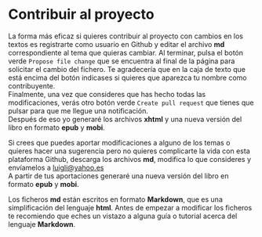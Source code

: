 # Contribuir al proyecto

La forma más eficaz si quieres contribuir al proyecto con cambios en los textos es registrarte como usuario en Github y editar el archivo **md** correspondiente al tema que quieras cambiar. Al terminar, pulsa el botón verde `Propose file change` que se encuentra al final de la página para solicitar el cambio del fichero. Te agradecería que en la caja de texto que está encima del botón indicases si quieres que aparezca tu nombre como contribuyente.   
Finalmente, una vez que consideres que has hecho todas las modificaciones, verás otro botón verde `Create pull request` que tienes que pulsar para que me llegue una notificación.  
Después de eso yo generaré los archivos **xhtml** y una nueva versión del libro en formato **epub** y **mobi**.

Si crees que puedes aportar modificaciones a alguno de los temas o quieres hacer una sugerencia pero no quieres complicarte la vida con esta plataforma Github, descarga los archivos **md**, modifica lo que consideres y envíamelos a luigli@yahoo.es  
A partir de tus aportaciones generaré una nueva versión del libro en formato **epub** y **mobi**.

Los ficheros **md** están escritos en formato **Markdown**, que es una simplificación del lenguaje **html**. Antes de empezar a modificar los ficheros te recomiendo que eches un vistazo a alguna guía o tutorial acerca del lenguaje **Markdown**.
